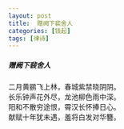 ```yaml
---
layout: post
title:  赠阙下裴舍人
categories: [钱起]
tags: [律诗]
---
```


##### 赠阙下裴舍人

二月黄鹂飞上林，春城紫禁晓阴阴。<br>
长乐钟声花外尽，龙池柳色雨中深。<br>
阳和不散穷途恨，霄汉长怀捧日心。<br>
献赋十年犹未遇，羞将白发对华簪。








　　　　　　　　　　 





































